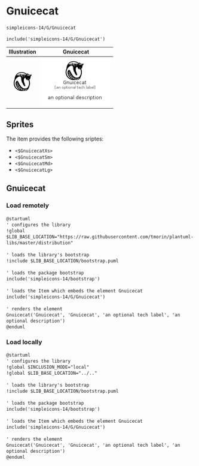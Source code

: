 # Gnuicecat


```text
simpleicons-14/G/Gnuicecat
```

```text
include('simpleicons-14/G/Gnuicecat')
```



| Illustration | Gnuicecat |
| :---: | :---: |
| ![illustration for Illustration](../../simpleicons-14/G/Gnuicecat.png) | ![illustration for Gnuicecat](../../simpleicons-14/G/Gnuicecat.Local.png) |



## Sprites
The item provides the following sriptes:

- `<$GnuicecatXs>`
- `<$GnuicecatSm>`
- `<$GnuicecatMd>`
- `<$GnuicecatLg>`





## Gnuicecat

### Load remotely
```plantuml
@startuml
' configures the library
!global $LIB_BASE_LOCATION="https://raw.githubusercontent.com/tmorin/plantuml-libs/master/distribution"

' loads the library's bootstrap
!include $LIB_BASE_LOCATION/bootstrap.puml

' loads the package bootstrap
include('simpleicons-14/bootstrap')

' loads the Item which embeds the element Gnuicecat
include('simpleicons-14/G/Gnuicecat')

' renders the element
Gnuicecat('Gnuicecat', 'Gnuicecat', 'an optional tech label', 'an optional description')
@enduml
```

### Load locally
```plantuml
@startuml
' configures the library
!global $INCLUSION_MODE="local"
!global $LIB_BASE_LOCATION="../.."

' loads the library's bootstrap
!include $LIB_BASE_LOCATION/bootstrap.puml

' loads the package bootstrap
include('simpleicons-14/bootstrap')

' loads the Item which embeds the element Gnuicecat
include('simpleicons-14/G/Gnuicecat')

' renders the element
Gnuicecat('Gnuicecat', 'Gnuicecat', 'an optional tech label', 'an optional description')
@enduml
```

